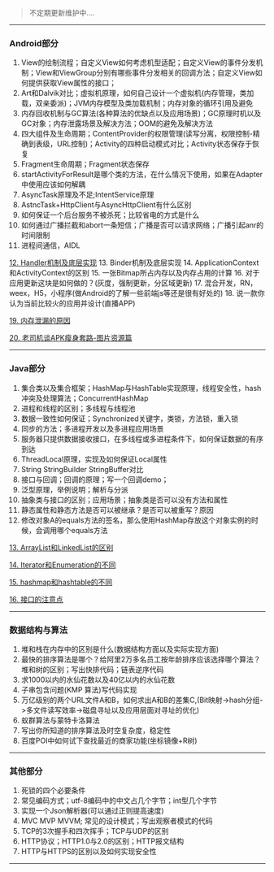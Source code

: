 
> 不定期更新维护中....


----------


### **Android部分**
1.	View的绘制流程；自定义View如何考虑机型适配；自定义View的事件分发机制；View和ViewGroup分别有哪些事件分发相关的回调方法；自定义View如何提供获取View属性的接口；
2.	Art和Dalvik对比；虚拟机原理，如何自己设计一个虚拟机(内存管理，类加载，双亲委派)；JVM内存模型及类加载机制；内存对象的循环引用及避免
3.	内存回收机制与GC算法(各种算法的优缺点以及应用场景)；GC原理时机以及GC对象；内存泄露场景及解决方法；OOM的避免及解决方法
4.	四大组件及生命周期；ContentProvider的权限管理(读写分离，权限控制-精确到表级，URL控制)；Activity的四种启动模式对比；Activity状态保存于恢复
5.	Fragment生命周期；Fragment状态保存
6.	startActivityForResult是哪个类的方法，在什么情况下使用，如果在Adapter中使用应该如何解耦
7.	AsyncTask原理及不足;IntentService原理
8.	AstncTask+HttpClient与AsyncHttpClient有什么区别
9.	如何保证一个后台服务不被杀死；比较省电的方式是什么
10.	如何通过广播拦截和abort一条短信；广播是否可以请求网络；广播引起anr的时间限制
11.	进程间通信，AIDL

[12.	Handler机制及底层实现](https://github.com/crazyandcoder/job_interview/blob/master/articles/Handler%E6%9C%BA%E5%88%B6.md)
13.	Binder机制及底层实现
14.	ApplicationContext和ActivityContext的区别
15.	一张Bitmap所占内存以及内存占用的计算
16.	对于应用更新这块是如何做的？(灰度，强制更新，分区域更新)
17.	混合开发，RN，weex，H5，小程序(做Android的了解一些前端js等还是很有好处的)
18.	说一款你认为当前比较火的应用并设计(直播APP)

[19.	内存泄漏的原因](https://github.com/crazyandcoder/job_interview/blob/master/articles/%E5%86%85%E5%AD%98%E6%B3%84%E6%BC%8F%E7%9A%84%E5%8E%9F%E5%9B%A0.md)

[20.	老司机谈APK瘦身套路-图片资源篇](http://blog.csdn.net/mynameishuangshuai/article/details/51752832)

----------


### **Java部分**
1.	集合类以及集合框架；HashMap与HashTable实现原理，线程安全性，hash冲突及处理算法；ConcurrentHashMap
2.	进程和线程的区别；多线程与线程池
3.	数据一致性如何保证；Synchronized关键字，类锁，方法锁，重入锁
4.	同步的方法；多进程开发以及多进程应用场景
5.	服务器只提供数据接收接口，在多线程或多进程条件下，如何保证数据的有序到达
6.	ThreadLocal原理，实现及如何保证Local属性
7.	String StringBuilder StringBuffer对比
8.	接口与回调；回调的原理；写一个回调demo；
9.	泛型原理，举例说明；解析与分派
10.	抽象类与接口的区别；应用场景；抽象类是否可以没有方法和属性
11.	静态属性和静态方法是否可以被继承？是否可以被重写？原因
12.	修改对象A的equals方法的签名，那么使用HashMap存放这个对象实例的时候，会调用哪个equals方法

[13.	ArrayList和LinkedList的区别](https://github.com/crazyandcoder/job_interview/blob/master/articles/ArrayList%E5%92%8CLinkedList%E7%9A%84%E5%8C%BA%E5%88%AB.md)

[14. Iterator和Enumeration的不同](https://github.com/crazyandcoder/job_interview/blob/master/articles/Iterator%E5%92%8CEnumeration%E7%9A%84%E4%B8%8D%E5%90%8C.md)

[15. hashmap和hashtable的不同](https://github.com/crazyandcoder/job_interview/blob/master/articles/hashmap%E5%92%8Chashtable%E7%9A%84%E4%B8%8D%E5%90%8C.md)

[16. 接口的注意点](https://github.com/crazyandcoder/job_interview/blob/master/articles/%E6%8E%A5%E5%8F%A3%E7%9A%84%E6%B3%A8%E6%84%8F%E7%82%B9.md)



----------


### **数据结构与算法**
1.	堆和栈在内存中的区别是什么(数据结构方面以及实际实现方面)
2.	最快的排序算法是哪个？给阿里2万多名员工按年龄排序应该选择哪个算法？堆和树的区别；写出快排代码；链表逆序代码
3.	求1000以内的水仙花数以及40亿以内的水仙花数
4.	子串包含问题(KMP 算法)写代码实现
5.	万亿级别的两个URL文件A和B，如何求出A和B的差集C,(Bit映射->hash分组->多文件读写效率->磁盘寻址以及应用层面对寻址的优化)
6.	蚁群算法与蒙特卡洛算法
7.	写出你所知道的排序算法及时空复杂度，稳定性
8.	百度POI中如何试下查找最近的商家功能(坐标镜像+R树)


----------


### **其他部分**
1.	死锁的四个必要条件
2.	常见编码方式；utf-8编码中的中文占几个字节；int型几个字节
3.	实现一个Json解析器(可以通过正则提高速度)
4.	MVC MVP MVVM; 常见的设计模式；写出观察者模式的代码
5.	TCP的3次握手和四次挥手；TCP与UDP的区别
6.	HTTP协议；HTTP1.0与2.0的区别；HTTP报文结构
7.	HTTP与HTTPS的区别以及如何实现安全性

----------
